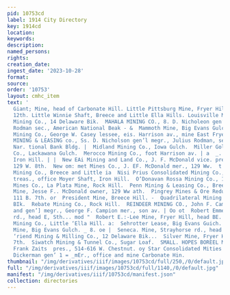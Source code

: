 ```yaml
---
pid: 10753cd
label: 1914 City Directory
key: 1914cd
location: 
keywords: 
description: 
named_persons: 
rights: 
creation_date: 
ingest_date: '2023-10-28'
format: 
source: 
order: '10753'
layout: cmhc_item
text: '                                                                                                                                  Little
  Giant; Mine, head of Carbonate Hill. Little Pittsburg Mine, Fryer Hill, head B..
  12th. Little Winnie Shaft, Breece and Little Ella Hills. Louisville Mine, Rock Hill.  Luema
  Mining Co., 14 Delaware Bik.  MAHALA MINING CO., 8. D. Nicholeon gen’l mgr.  - Bids.
  Rodman sec., American National Beak - &  Mammoth Mine, Big Evans Gulch. |  Matchless
  Mining Co., George W. Casey lessee, eis. Harrison av., mine East Fryer Hill. |  MIDAS
  MINING & LEASING co., Ss. D. Nicholson gen’l megr., Julius Rodman, sec., American.
  Nar. tional Bank Bldg. |  Midland Mining Co., Iowa Gulch.  Miller Gold M, & M. Tunnel
  Co., Lackawana Gulch.  Merocco Mining Co., foot Harrison av. | a  _. Moyer Mine,
  Iron Hill. | |  New EAi Mining and Land Co., J. F. McDonald vice. pres. and mer.,
  129 W. 8th.  New om: met Mines Co., J. EF. McDonald mer., 129 Ww.  t  New Monarch
  Mining Co., Breece and Little ia  Nisi Prius Consolidated Mining Co., G. O. Argall
  treas., office Moyer Shaft, Iron Hill.  O’Donavan Rossa Mining Co., 14 Chicago BIE.  Oracle
  Mines Co., La Plata Mine, Rock Hill.  Penn Mining & Leasing Co., Breece Hill.  Penrose
  Mine, Jesse F.. McDonald owner, 129 Ww ath.  Pingrey Mines & Ore Reduction Co.,
  111 B. 7th. or  President Mine, Breece Hill. -  Quadrilateral Mining Co., 14 Delaware
  BIk.  Rebate Mining Co., Rock Hill.  REINDEER MINING CO., John F. Campton pres.
  and gen’] megr., George F. Campion mer., son av. | Oo ot  Robert Emmet Mine, Strayhorse
  rd., head E, Sth... mod "  Robert E.:-Lee Mine, Fryer Hill, head BE. 7th. =;  Resurrection
  Mining Co., Little ‘Ella Hill. a:  Sehrotter Lease, Big Evans Guich. : ee  Sedalia.
  Mine, Big Evans Gulch. _ 8. oe |  Seneca. Mine, Strayhorse rd., head BH. 5th. :  Silent
  ‘riend Mining & Milling Co., 12 Delaware Bik...  Silver Mine, Fryer Hill, head BD.
  7th.  Siwatch Mining & Tunnel Co., Sugar Loaf.  SMALL. HOPES BOREEL M. & M. co.,
  Frank Zaits  pres., 514-616 W. Chestnut. oy Star Consolidated Mities Co., E. D.
  Dickerman gen’ 1 = _mEr., office and mine Carbonate Hin.              1 re, ot x    '
thumbnail: "/img/derivatives/iiif/images/10753cd/full/250,/0/default.jpg"
full: "/img/derivatives/iiif/images/10753cd/full/1140,/0/default.jpg"
manifest: "/img/derivatives/iiif/10753cd/manifest.json"
collection: directories
---
```

